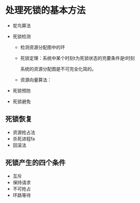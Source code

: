 # 处理死锁的基本方法

- 鸵鸟算法

- 死锁检测

  - 检测资源分配图中的环

  - 死锁定理：系统中某个时刻t为死锁状态的充要条件是t时刻

    系统的资源分配图是不可完全化简的。

  - 资源向量算法：

- 死锁预防

- 死锁避免



## 死锁恢复

- 资源抢占法
- 杀死进程fa
- 回滚法

## 死锁产生的四个条件

- 互斥
- 保持请求
- 不可抢占
- 环路等待

